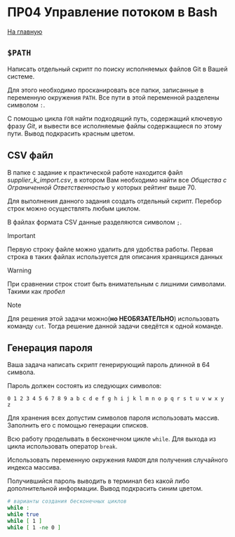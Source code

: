 # ПР04 Управление потоком в Bash

[На главную](/mdk0401.github.io)

## ```$PATH```
Написать отдельный скрипт по поиску исполняемых файлов Git в Вашей системе.

Для этого необходимо просканировать все папки, записанные в переменную окружения ```PATH```. Все пути в этой переменной разделены символом ```:```. 

С помощью цикла ```FOR``` найти подходящий путь, содержащий ключевую фразу *Git*, и вывести все исполняемые файлы содержащиеся по этому пути. Вывод подкрасить красным цветом.

## CSV файл
В папке с задание к практической работе находится файл *supplier_k_import.csv*, в котором Вам необходимо найти все *Общества с Ограниченной Ответственностью* у которых рейтинг выше 70.

Для выполнения данного задания создать отдельный скрипт. Перебор строк можно осуществлять любым циклом. 

В файлах формата CSV данные разделяются символом ```;```. 

> [!IMPORTANT]
> Первую строку файле можно удалить для удобства работы. 
> Первая строка в таких файлах используется для описания хранящихся данных

> [!WARNING]
> При сравнении строк стоит быть внимательным с лишними символами. Такими как *пробел*

> [!NOTE]
> Для решения этой задачи можно(**но НЕОБЯЗАТЕЛЬНО**) использовать команду ```cut```. Тогда решение данной задачи сведётся к одной команде.

## Генерация пароля
Ваша задача написать скрипт генерирующий пароль длинной в 64 символа.

Пароль должен состоять из следующих символов:

```
0 1 2 3 4 5 6 7 8 9 a b c d e f g h i j k l m n o p q r s t u v w x y z
```

Для хранения всех допустим символов пароля использовать массив. Заполнить его с помощью генерации списков.

Всю работу проделывать в бесконечном цикле ```while```. Для выхода из цикла использовать оператор ```break```.

Использовать переменную окружения ```RANDOM``` для получения случайного индекса массива.

Получившийся пароль выводить в терминал без какой либо дополнительной информации. Вывод подкрасить синим цветом.

```bash
# варианты создания бесконечных циклов
while :
while true
while [ 1 ]
while [ 1 -ne 0 ]
```